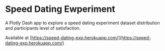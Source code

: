 # Speed Dating Ewperiment 

A Plotly Dash app to explore a speed dating experiment dataset distribution and participants level of satisfaction.

Available at [https://speed-dating-exp.herokuapp.com/](https://speed-dating-exp.herokuapp.com/)
